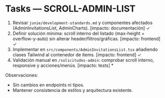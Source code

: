 # Tasks — SCROLL-ADMIN-LIST

1. Revisar `junie/development-standards.md` y componentes afectados (AdminInvitationsList, AdminCharts). [impacto: documentación] ✓
2. Definir solución mínima: scroll interno del listado (max-height + overflow-y-auto) sin alterar header/filtros/gráficas. [impacto: frontend] ✓
3. Implementar en `src/components/AdminInvitationsList.tsx` añadiendo clases Tailwind al contenedor de ítems. [impacto: frontend] ✓
4. Validación manual en `/solicitudes-admin`: comprobar scroll interno, responsive y acciones/menús. [impacto: tests] *

Observaciones:
- Sin cambios en endpoints ni tipos.
- Mantener consistencia de estilos y arquitectura existente.
